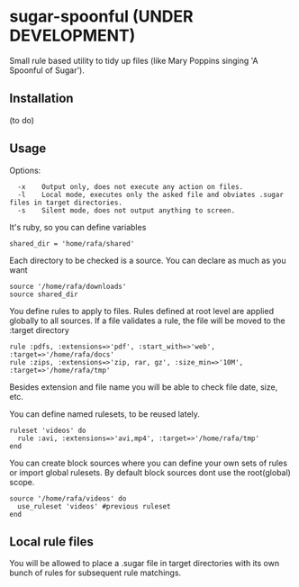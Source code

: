 sugar-spoonful (UNDER DEVELOPMENT)
====

Small rule based utility to tidy up files (like Mary Poppins singing 'A Spoonful of Sugar').

Installation
------------
(to do)


Usage
-----
Options:

      -x    Output only, does not execute any action on files.
      -l    Local mode, executes only the asked file and obviates .sugar files in target directories. 
      -s    Silent mode, does not output anything to screen.

It's ruby, so you can define variables

    shared_dir = 'home/rafa/shared'

Each directory to be checked is a source. You can declare as much as you want

    source '/home/rafa/downloads'
    source shared_dir

You define rules to apply to files. Rules defined at root level are applied globally to all sources.
If a file validates a rule, the file will be moved to the :target directory

    rule :pdfs, :extensions=>'pdf', :start_with=>'web', :target=>'/home/rafa/docs'
    rule :zips, :extensions=>'zip, rar, gz', :size_min=>'10M', :target=>'/home/rafa/tmp'

Besides extension and file name you will be able to check file date, size, etc.

You can define named rulesets, to be reused lately.

    ruleset 'videos' do
      rule :avi, :extensions=>'avi,mp4', :target=>'/home/rafa/tmp'
    end

You can create block sources where you can define your own sets of rules or import global rulesets.
By default block sources dont use the root(global) scope.

    source '/home/rafa/videos' do
      use_ruleset 'videos' #previous ruleset
    end

Local rule files
-----
You will be allowed to place a .sugar file in target directories with its own bunch of rules for subsequent rule matchings.




